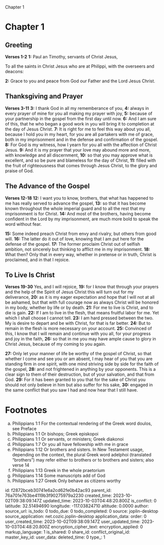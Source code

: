 Chapter 1

# Chapter 1
## Greeting
**Verses 1-2**
**1:** Paul an Timothy, servants of Christ Jesus,

To all the saints in Christ Jesus who are at Philippi, with the overseers and deacons:

**2:** Grace to you and peace from God our Father and the Lord Jesus Christ.

## Thanksgiving and Prayer
**Verses 3-11**
**3:** I thank God in all my rememberance of you,
**4:** always in every prayer of mine for you all making my prayer with joy,
**5:** because of your partnership in the gospel from the first day until now.
**6:** And I am sure of this, that he who began a good work in you will bring it to completion at the day of Jesus Christ.
**7:** It is right for me to feel this way about you all, because I hold you in my heart, for you are all partakers with me of grace, both in my imprisonment and in the defense and confirmation of the gospel.
**8:** For God is my witness, how I yearn for you all with the affection of Christ Jesus.
**9:** And it is my prayer that your love may abound more and more, with knowledge and all discernment,
**10:** so that you may approve what is excellent, and so be pure and blameless for the day of Christ,
**11:** filled with the fruit of righteousness that comes through Jesus Christ, to the glory and praise of God.

## The Advance of the Gospel
**Verses 12-18**
**12:** I want you to know, brothers, that what has happened to me has really served to advance the gospel,
**13:** so that it has become known throughout the whole imperial guard and to all the rest that my imprisonment is for Christ.
**14:** And most of the brothers, having become confident in the Lord by my imprisonment, are much more bold to speak the word without fear.

**15:** Some indeed preach Christ from envy and rivalry, but others from good will.
**16:** The latter do it out of love, knowing that I am put here for the defense of the gospel.
**17:** The former proclaim Christ out of selfish ambition, not sincerely but thinking to afflict me in my imprisonment.
**18:** What then? Only that in every way, whether in pretense or in truth, Christ is proclaimed, and in that I rejoice.

## To Live Is Christ
**Verses 19-30**
Yes, and I will rejoice,
**19:** for I know that through your prayers and the help of the Spirit of Jesus Christ this will turn out for my deliverance,
**20:** as it is my eager expectation and hope that I will not at all be ashamed, but that with full courage now as always Christ will be honored in my body, whether by life or by death.
**21:** For me to live is Christ, and to die is gain.
**22:** If I am to live in the flesh, that means fruitful labor for me. Yet which I shall choose I cannot tell.
**23:** I am hard pressed between the two. My is desire to depart and be with Christ, for that is far better.
**24:** But to remain in the flesh is more necessary on your account.
**25:** Convinced of this, I know that I will remain and continue with you all, for your progress and joy in the faith,
**26:** so that in me you may have ample cause to glory in Christ Jesus, because of my coming to you again.

**27:** Only let your manner of life be worthy of the gospel of Christ, so that whether I come and see you or am absent, I may hear of you that you are standing firm in one spirit, with one mind striving side by side for the faith of the gospel,
**28:** and not frightened in anything by your opponents. This is a clear sign to them of their destruction, but of your salvation, and that from God.
**29:** For it has been granted to you that for the sake of Christ you should not only believe in him but also suffer for his sake,
**30:** engaged in the same conflict that you saw I had and now hear that I still have.

# Footnotes
<ol type='a'>
	<li>Philippians 1:1 For the contextual rendering of the Greek word doulos, see Preface</li>
	<li>Philippians 1:1 Or bishops; Greek episkopoi</li>
	<li>Philippians 1:1 Or servants, or ministers; Greek diakonoi</li>
	<li>Philippians 1:7 Or you all have fellowship with me in grace</li>
	<li>Philippians 1:12 Or brothers and sisters. In New Testament usage, depending on the context, the plural Greek word adelphoi (translated “brothers”) may refer either to brothers or to brothers and sisters; also verse 14</li>
	<li>Philippians 1:13 Greek in the whole praetorium</li>
	<li>Philippians 1:14 Some manuscripts add of God</li>
	<li>Philippians 1:27 Greek Only behave as citizens worthy</li>
</ol>


id: f2872bceb30741e6a2cd62fe0b42ac93
parent_id: 76a701e763be4119b3f90275979a2230
created_time: 2023-10-02T09:38:09.147Z
updated_time: 2023-10-03T04:48:20.800Z
is_conflict: 0
latitude: 32.51494690
longitude: -117.03824710
altitude: 0.0000
author: 
source_url: 
is_todo: 0
todo_due: 0
todo_completed: 0
source: joplin-desktop
source_application: net.cozic.joplin-desktop
application_data: 
order: 0
user_created_time: 2023-10-02T09:38:09.147Z
user_updated_time: 2023-10-03T04:48:20.800Z
encryption_cipher_text: 
encryption_applied: 0
markup_language: 1
is_shared: 0
share_id: 
conflict_original_id: 
master_key_id: 
user_data: 
deleted_time: 0
type_: 1